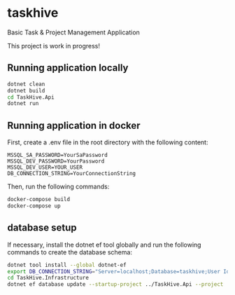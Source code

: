 # taskhive
Basic Task &amp; Project Management Application

This project is work in progress!

## Running application locally

```bash
dotnet clean
dotnet build
cd TaskHive.Api
dotnet run
```

## Running application in docker

First, create a .env file in the root directory with the following content:
```
MSSQL_SA_PASSWORD=YourSaPassword
MSSQL_DEV_PASSWORD=YourPassword
MSSQL_DEV_USER=YOUR_USER
DB_CONNECTION_STRING=YourConnectionString
```

Then, run the following commands:
```bash
docker-compose build
docker-compose up
```

## database setup
If necessary, install the dotnet ef tool globally and run the following commands to create the database schema:

```bash
dotnet tool install --global dotnet-ef
export DB_CONNECTION_STRING="Server=localhost;Database=taskhive;User Id=sa;Password=yourStrong(!)Password;"
cd TaskHive.Infrastructure
dotnet ef database update --startup-project ../TaskHive.Api --project .
```
